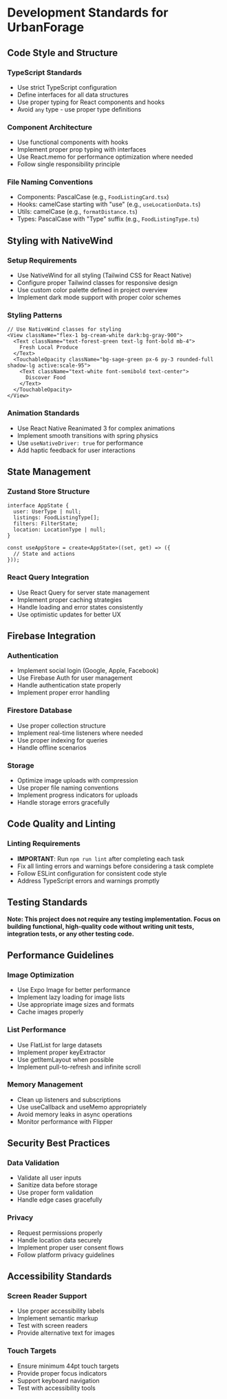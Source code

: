 # Development Standards for UrbanForage

## Code Style and Structure

### TypeScript Standards
- Use strict TypeScript configuration
- Define interfaces for all data structures
- Use proper typing for React components and hooks
- Avoid `any` type - use proper type definitions

### Component Architecture
- Use functional components with hooks
- Implement proper prop typing with interfaces
- Use React.memo for performance optimization where needed
- Follow single responsibility principle

### File Naming Conventions
- Components: PascalCase (e.g., `FoodListingCard.tsx`)
- Hooks: camelCase starting with "use" (e.g., `useLocationData.ts`)
- Utils: camelCase (e.g., `formatDistance.ts`)
- Types: PascalCase with "Type" suffix (e.g., `FoodListingType.ts`)

## Styling with NativeWind

### Setup Requirements
- Use NativeWind for all styling (Tailwind CSS for React Native)
- Configure proper Tailwind classes for responsive design
- Use custom color palette defined in project overview
- Implement dark mode support with proper color schemes

### Styling Patterns
```tsx
// Use NativeWind classes for styling
<View className="flex-1 bg-cream-white dark:bg-gray-900">
  <Text className="text-forest-green text-lg font-bold mb-4">
    Fresh Local Produce
  </Text>
  <TouchableOpacity className="bg-sage-green px-6 py-3 rounded-full shadow-lg active:scale-95">
    <Text className="text-white font-semibold text-center">
      Discover Food
    </Text>
  </TouchableOpacity>
</View>
```

### Animation Standards
- Use React Native Reanimated 3 for complex animations
- Implement smooth transitions with spring physics
- Use `useNativeDriver: true` for performance
- Add haptic feedback for user interactions

## State Management

### Zustand Store Structure
```tsx
interface AppState {
  user: UserType | null;
  listings: FoodListingType[];
  filters: FilterState;
  location: LocationType | null;
}

const useAppStore = create<AppState>((set, get) => ({
  // State and actions
}));
```

### React Query Integration
- Use React Query for server state management
- Implement proper caching strategies
- Handle loading and error states consistently
- Use optimistic updates for better UX

## Firebase Integration

### Authentication
- Implement social login (Google, Apple, Facebook)
- Use Firebase Auth for user management
- Handle authentication state properly
- Implement proper error handling

### Firestore Database
- Use proper collection structure
- Implement real-time listeners where needed
- Use proper indexing for queries
- Handle offline scenarios

### Storage
- Optimize image uploads with compression
- Use proper file naming conventions
- Implement progress indicators for uploads
- Handle storage errors gracefully

## Code Quality and Linting

### Linting Requirements
- **IMPORTANT**: Run `npm run lint` after completing each task
- Fix all linting errors and warnings before considering a task complete
- Follow ESLint configuration for consistent code style
- Address TypeScript errors and warnings promptly

## Testing Standards

**Note: This project does not require any testing implementation. Focus on building functional, high-quality code without writing unit tests, integration tests, or any other testing code.**

## Performance Guidelines

### Image Optimization
- Use Expo Image for better performance
- Implement lazy loading for image lists
- Use appropriate image sizes and formats
- Cache images properly

### List Performance
- Use FlatList for large datasets
- Implement proper keyExtractor
- Use getItemLayout when possible
- Implement pull-to-refresh and infinite scroll

### Memory Management
- Clean up listeners and subscriptions
- Use useCallback and useMemo appropriately
- Avoid memory leaks in async operations
- Monitor performance with Flipper

## Security Best Practices

### Data Validation
- Validate all user inputs
- Sanitize data before storage
- Use proper form validation
- Handle edge cases gracefully

### Privacy
- Request permissions properly
- Handle location data securely
- Implement proper user consent flows
- Follow platform privacy guidelines

## Accessibility Standards

### Screen Reader Support
- Use proper accessibility labels
- Implement semantic markup
- Test with screen readers
- Provide alternative text for images

### Touch Targets
- Ensure minimum 44pt touch targets
- Provide proper focus indicators
- Support keyboard navigation
- Test with accessibility tools